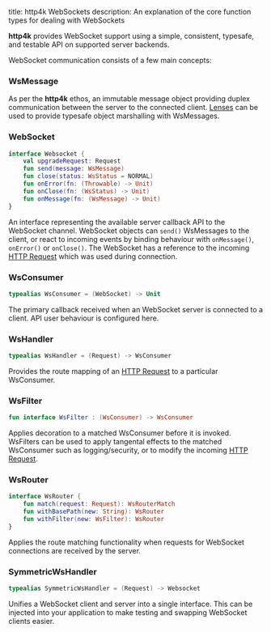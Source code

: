 title: http4k WebSockets
description: An explanation of the core function types for dealing with WebSockets

**http4k** provides WebSocket support using a simple, consistent, typesafe, and testable API on supported server backends.

WebSocket communication consists of a few main concepts:

### WsMessage
As per the **http4k** ethos, an immutable message object providing duplex communication between the server to the connected client. [Lenses](/guide/concepts/lens) can be used to provide typesafe object marshalling with WsMessages.

### WebSocket
```kotlin
interface Websocket {
    val upgradeRequest: Request
    fun send(message: WsMessage)
    fun close(status: WsStatus = NORMAL)
    fun onError(fn: (Throwable) -> Unit)
    fun onClose(fn: (WsStatus) -> Unit)
    fun onMessage(fn: (WsMessage) -> Unit)
}
```

An interface representing the available server callback API to the WebSocket channel. WebSocket objects can `send()` WsMessages to the client, or react to incoming events by binding behaviour with `onMessage()`, `onError()` or  `onClose()`. The WebSocket has a reference to the incoming [HTTP Request](/guide/concepts/http#HttpMessage) which was used during connection.

### WsConsumer
```kotlin
typealias WsConsumer = (WebSocket) -> Unit
```

The primary callback received when an WebSocket server is connected to a client. API user behaviour is configured here.

### WsHandler
```kotlin
typealias WsHandler = (Request) -> WsConsumer
```

Provides the route mapping of an [HTTP Request](/guide/concepts/http#HttpMessage) to a particular WsConsumer.

### WsFilter
```kotlin
fun interface WsFilter : (WsConsumer) -> WsConsumer
```

Applies decoration to a matched WsConsumer before it is invoked. WsFilters can be used to apply tangental effects to the matched WsConsumer such as logging/security, or to modify the incoming [HTTP Request](/guide/concepts/http#HttpMessage).

### WsRouter
```kotlin
interface WsRouter {
    fun match(request: Request): WsRouterMatch
    fun withBasePath(new: String): WsRouter
    fun withFilter(new: WsFilter): WsRouter
}
```
Applies the route matching functionality when requests for WebSocket connections are received by the server.

### SymmetricWsHandler
```kotlin
typealias SymmetricWsHandler = (Request) -> Websocket
```

Unifies a WebSocket client and server into a single interface.
This can be injected into your application to make testing and swapping WebSocket clients easier.
